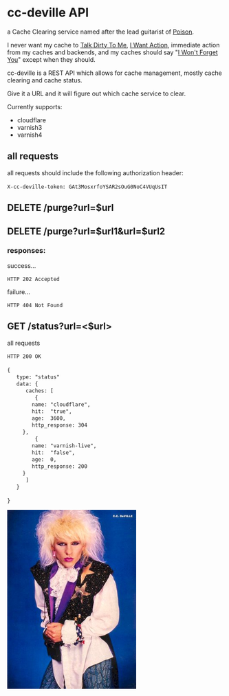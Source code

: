 
# cc-deville API

a Cache Clearing service named after the lead guitarist of [Poison](https://en.wikipedia.org/wiki/Poison_%28American_band%29).

I never want my cache to [Talk Dirty To Me](https://www.quora.com/What-does-dirty-mean-in-the-context-of-caching), [I Want Action](), immediate action from my caches and backends, and my caches should say "[I Won't Forget You]()" except when they should.

cc-deville is a REST API which allows for cache management, mostly cache clearing and cache status.

Give it a URL and it will figure out which cache service to clear.

Currently supports:

 * cloudflare
 * varnish3
 * varnish4

## all requests

all requests should include the following authorization header:

`X-cc-deville-token: GAt3MosxrfoYSAR2sOuG0NoC4VUqUsIT`


## DELETE /purge?url=$url
## DELETE /purge?url=$url1&url=$url2

### responses:

success...

```
HTTP 202 Accepted
```

failure...
```
HTTP 404 Not Found
```



## GET /status?url=<$url>

all requests
```
HTTP 200 OK

{
   type: "status"
   data: {	   
      caches: [
      	 {
		name: "cloudflare",
		hit:  "true",
		age:  3600,
		http_response: 304
	 },
       	 {
		name: "varnish-live",
		hit:  "false",
		age:  0,
		http_response: 200
	 }
      ]
   }

}

```



![cc-deville](./cc-deville.jpg)